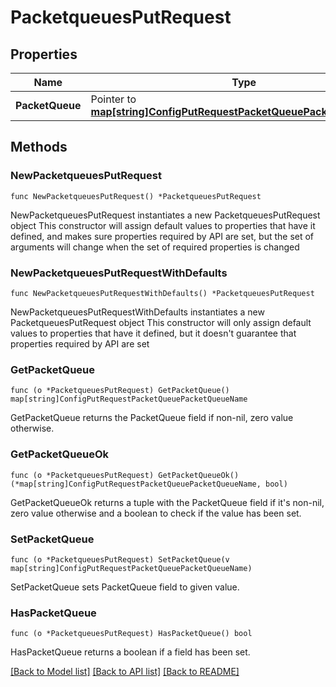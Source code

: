 # PacketqueuesPutRequest

## Properties

Name | Type | Description | Notes
------------ | ------------- | ------------- | -------------
**PacketQueue** | Pointer to [**map[string]ConfigPutRequestPacketQueuePacketQueueName**](ConfigPutRequestPacketQueuePacketQueueName.md) |  | [optional] 

## Methods

### NewPacketqueuesPutRequest

`func NewPacketqueuesPutRequest() *PacketqueuesPutRequest`

NewPacketqueuesPutRequest instantiates a new PacketqueuesPutRequest object
This constructor will assign default values to properties that have it defined,
and makes sure properties required by API are set, but the set of arguments
will change when the set of required properties is changed

### NewPacketqueuesPutRequestWithDefaults

`func NewPacketqueuesPutRequestWithDefaults() *PacketqueuesPutRequest`

NewPacketqueuesPutRequestWithDefaults instantiates a new PacketqueuesPutRequest object
This constructor will only assign default values to properties that have it defined,
but it doesn't guarantee that properties required by API are set

### GetPacketQueue

`func (o *PacketqueuesPutRequest) GetPacketQueue() map[string]ConfigPutRequestPacketQueuePacketQueueName`

GetPacketQueue returns the PacketQueue field if non-nil, zero value otherwise.

### GetPacketQueueOk

`func (o *PacketqueuesPutRequest) GetPacketQueueOk() (*map[string]ConfigPutRequestPacketQueuePacketQueueName, bool)`

GetPacketQueueOk returns a tuple with the PacketQueue field if it's non-nil, zero value otherwise
and a boolean to check if the value has been set.

### SetPacketQueue

`func (o *PacketqueuesPutRequest) SetPacketQueue(v map[string]ConfigPutRequestPacketQueuePacketQueueName)`

SetPacketQueue sets PacketQueue field to given value.

### HasPacketQueue

`func (o *PacketqueuesPutRequest) HasPacketQueue() bool`

HasPacketQueue returns a boolean if a field has been set.


[[Back to Model list]](../README.md#documentation-for-models) [[Back to API list]](../README.md#documentation-for-api-endpoints) [[Back to README]](../README.md)


